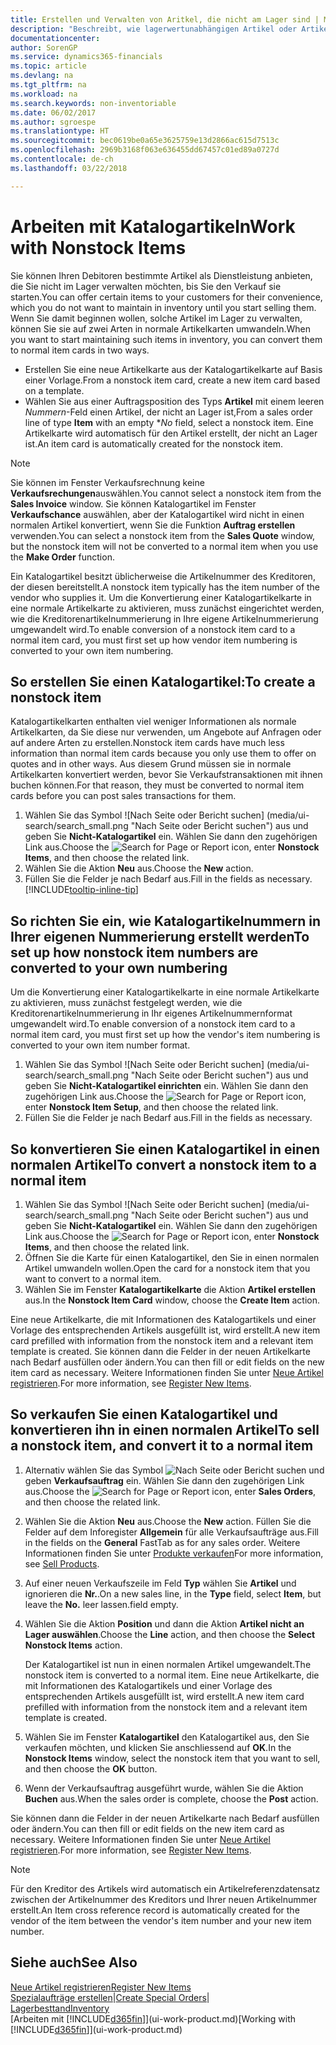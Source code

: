 ```yaml
---
title: Erstellen und Verwalten von Aritkel, die nicht am Lager sind | Microsoft Docs
description: "Beschreibt, wie lagerwertunabhängigen Artikel oder Artikel behandelt werden, die nicht in Ihrem Lagerbestand verwaltet werden."
documentationcenter: 
author: SorenGP
ms.service: dynamics365-financials
ms.topic: article
ms.devlang: na
ms.tgt_pltfrm: na
ms.workload: na
ms.search.keywords: non-inventoriable
ms.date: 06/02/2017
ms.author: sgroespe
ms.translationtype: HT
ms.sourcegitcommit: bec0619be0a65e3625759e13d2866ac615d7513c
ms.openlocfilehash: 2969b3168f063e636455dd67457c01ed89a0727d
ms.contentlocale: de-ch
ms.lasthandoff: 03/22/2018

---
```

# <a name="work-with-nonstock-items"></a><span data-ttu-id="fb12c-103">Arbeiten mit Katalogartikeln</span><span class="sxs-lookup"><span data-stu-id="fb12c-103">Work with Nonstock Items</span></span>
<span data-ttu-id="fb12c-104">Sie können Ihren Debitoren bestimmte Artikel als Dienstleistung anbieten, die Sie nicht im Lager verwalten möchten, bis Sie den Verkauf sie starten.</span><span class="sxs-lookup"><span data-stu-id="fb12c-104">You can offer certain items to your customers for their convenience, which you do not want to maintain in inventory until you start selling them.</span></span> <span data-ttu-id="fb12c-105">Wenn Sie damit beginnen wollen, solche Artikel im Lager zu verwalten, können Sie sie auf zwei Arten in normale Artikelkarten umwandeln.</span><span class="sxs-lookup"><span data-stu-id="fb12c-105">When you want to start maintaining such items in inventory, you can convert them to normal item cards in two ways.</span></span>

* <span data-ttu-id="fb12c-106">Erstellen Sie eine neue Artikelkarte aus der Katalogartikelkarte auf Basis einer Vorlage.</span><span class="sxs-lookup"><span data-stu-id="fb12c-106">From a nonstock item card, create a new item card based on a template.</span></span>
* <span data-ttu-id="fb12c-107">Wählen Sie aus einer Auftragsposition des Typs **Artikel** mit einem leeren *Nummern*-Feld einen Artikel, der nicht an Lager ist,</span><span class="sxs-lookup"><span data-stu-id="fb12c-107">From a sales order line of type **Item** with an empty \**No* field, select a nonstock item.</span></span> <span data-ttu-id="fb12c-108">Eine Artikelkarte wird automatisch für den Artikel erstellt, der nicht an Lager ist.</span><span class="sxs-lookup"><span data-stu-id="fb12c-108">An item card is automatically created for the nonstock item.</span></span>

> [!NOTE]  
>   <span data-ttu-id="fb12c-109">Sie können im Fenster Verkaufsrechnung keine **Verkaufsrechungen**auswählen.</span><span class="sxs-lookup"><span data-stu-id="fb12c-109">You cannot select a nonstock item from the **Sales Invoice** window.</span></span> <span data-ttu-id="fb12c-110">Sie können Katalogartikel im Fenster **Verkaufschance** auswählen, aber der Katalogartikel wird nicht in einen normalen Artikel konvertiert, wenn Sie die Funktion **Auftrag erstellen** verwenden.</span><span class="sxs-lookup"><span data-stu-id="fb12c-110">You can select a nonstock item from the **Sales Quote** window, but the nonstock item will not be converted to a normal item when you use the **Make Order** function.</span></span>

<span data-ttu-id="fb12c-111">Ein Katalogartikel besitzt üblicherweise die Artikelnummer des Kreditoren, der diesen bereitstellt.</span><span class="sxs-lookup"><span data-stu-id="fb12c-111">A nonstock item typically has the item number of the vendor who supplies it.</span></span> <span data-ttu-id="fb12c-112">Um die Konvertierung einer Katalogartikelkarte in eine normale Artikelkarte zu aktivieren, muss zunächst eingerichtet werden, wie die Kreditorenartikelnummerierung in Ihre eigene Artikelnummerierung umgewandelt wird.</span><span class="sxs-lookup"><span data-stu-id="fb12c-112">To enable conversion of a nonstock item card to a normal item card, you must first set up how vendor item numbering is converted to your own item numbering.</span></span>   

## <a name="to-create-a-nonstock-item"></a><span data-ttu-id="fb12c-113">So erstellen Sie einen Katalogartikel:</span><span class="sxs-lookup"><span data-stu-id="fb12c-113">To create a nonstock item</span></span>
<span data-ttu-id="fb12c-114">Katalogartikelkarten enthalten viel weniger Informationen als normale Artikelkarten, da Sie diese nur verwenden, um Angebote auf Anfragen oder auf andere Arten zu erstellen.</span><span class="sxs-lookup"><span data-stu-id="fb12c-114">Nonstock item cards have much less information than normal item cards because you only use them to offer on quotes and in other ways.</span></span> <span data-ttu-id="fb12c-115">Aus diesem Grund müssen sie in normale Artikelkarten konvertiert werden, bevor Sie Verkaufstransaktionen mit ihnen buchen können.</span><span class="sxs-lookup"><span data-stu-id="fb12c-115">For that reason, they must be converted to normal item cards before you can post sales transactions for them.</span></span>

1. <span data-ttu-id="fb12c-116">Wählen Sie das Symbol ![Nach Seite oder Bericht suchen] (media/ui-search/search_small.png "Nach Seite oder Bericht suchen") aus und geben Sie **Nicht-Katalogartikel** ein. Wählen Sie dann den zugehörigen Link aus.</span><span class="sxs-lookup"><span data-stu-id="fb12c-116">Choose the ![Search for Page or Report](media/ui-search/search_small.png "Search for Page or Report icon") icon, enter **Nonstock Items**, and then choose the related link.</span></span>
2. <span data-ttu-id="fb12c-117">Wählen Sie die Aktion **Neu** aus.</span><span class="sxs-lookup"><span data-stu-id="fb12c-117">Choose the **New** action.</span></span>
3. <span data-ttu-id="fb12c-118">Füllen Sie die Felder je nach Bedarf aus.</span><span class="sxs-lookup"><span data-stu-id="fb12c-118">Fill in the fields as necessary.</span></span> [!INCLUDE[tooltip-inline-tip](includes/tooltip-inline-tip_md.md)]

## <a name="to-set-up-how-nonstock-item-numbers-are-converted-to-your-own-numbering"></a><span data-ttu-id="fb12c-119">So richten Sie ein, wie Katalogartikelnummern in Ihrer eigenen Nummerierung erstellt werden</span><span class="sxs-lookup"><span data-stu-id="fb12c-119">To set up how nonstock item numbers are converted to your own numbering</span></span>
<span data-ttu-id="fb12c-120">Um die Konvertierung einer Katalogartikelkarte in eine normale Artikelkarte zu aktivieren, muss zunächst festgelegt werden, wie die Kreditorenartikelnummerierung in Ihr eigenes Artikelnummernformat umgewandelt wird.</span><span class="sxs-lookup"><span data-stu-id="fb12c-120">To enable conversion of a nonstock item card to a normal item card, you must first set up how the vendor's item numbering is converted to your own item number format.</span></span>

1. <span data-ttu-id="fb12c-121">Wählen Sie das Symbol ![Nach Seite oder Bericht suchen] (media/ui-search/search_small.png "Nach Seite oder Bericht suchen") aus und geben Sie **Nicht-Katalogartikel einrichten** ein. Wählen Sie dann den zugehörigen Link aus.</span><span class="sxs-lookup"><span data-stu-id="fb12c-121">Choose the ![Search for Page or Report](media/ui-search/search_small.png "Search for Page or Report icon") icon, enter **Nonstock Item Setup**, and then choose the related link.</span></span>
2. <span data-ttu-id="fb12c-122">Füllen Sie die Felder je nach Bedarf aus.</span><span class="sxs-lookup"><span data-stu-id="fb12c-122">Fill in the fields as necessary.</span></span>

## <a name="to-convert-a-nonstock-item-to-a-normal-item"></a><span data-ttu-id="fb12c-123">So konvertieren Sie einen Katalogartikel in einen normalen Artikel</span><span class="sxs-lookup"><span data-stu-id="fb12c-123">To convert a nonstock item to a normal item</span></span>
1. <span data-ttu-id="fb12c-124">Wählen Sie das Symbol ![Nach Seite oder Bericht suchen] (media/ui-search/search_small.png "Nach Seite oder Bericht suchen") aus und geben Sie **Nicht-Katalogartikel** ein. Wählen Sie dann den zugehörigen Link aus.</span><span class="sxs-lookup"><span data-stu-id="fb12c-124">Choose the ![Search for Page or Report](media/ui-search/search_small.png "Search for Page or Report icon") icon, enter **Nonstock Items**, and then choose the related link.</span></span>
2. <span data-ttu-id="fb12c-125">Öffnen Sie die Karte für einen Katalogartikel, den Sie in einen normalen Artikel umwandeln wollen.</span><span class="sxs-lookup"><span data-stu-id="fb12c-125">Open the card for a nonstock item that you want to convert to a normal item.</span></span>
3. <span data-ttu-id="fb12c-126">Wählen Sie im Fenster **Katalogartikelkarte** die Aktion **Artikel erstellen** aus.</span><span class="sxs-lookup"><span data-stu-id="fb12c-126">In the **Nonstock Item Card** window, choose the **Create Item** action.</span></span>

<span data-ttu-id="fb12c-127">Eine neue Artikelkarte, die mit Informationen des Katalogartikels und einer Vorlage des entsprechenden Artikels ausgefüllt ist, wird erstellt.</span><span class="sxs-lookup"><span data-stu-id="fb12c-127">A new item card prefilled with information from the nonstock item and a relevant item template is created.</span></span> <span data-ttu-id="fb12c-128">Sie können dann die Felder in der neuen Artikelkarte nach Bedarf ausfüllen oder ändern.</span><span class="sxs-lookup"><span data-stu-id="fb12c-128">You can then fill or edit fields on the new item card as necessary.</span></span> <span data-ttu-id="fb12c-129">Weitere Informationen finden Sie unter [Neue Artikel registrieren](inventory-how-register-new-items.md).</span><span class="sxs-lookup"><span data-stu-id="fb12c-129">For more information, see [Register New Items](inventory-how-register-new-items.md).</span></span>

## <a name="to-sell-a-nonstock-item-and-convert-it-to-a-normal-item"></a><span data-ttu-id="fb12c-130">So verkaufen Sie einen Katalogartikel und konvertieren ihn in einen normalen Artikel</span><span class="sxs-lookup"><span data-stu-id="fb12c-130">To sell a nonstock item, and convert it to a normal item</span></span>
1. <span data-ttu-id="fb12c-131">Alternativ wählen Sie das Symbol ![Nach Seite oder Bericht suchen](media/ui-search/search_small.png "Nach Seite oder Bericht suchen") und geben **Verkaufsauftrag** ein. Wählen Sie dann den zugehörigen Link aus.</span><span class="sxs-lookup"><span data-stu-id="fb12c-131">Choose the ![Search for Page or Report](media/ui-search/search_small.png "Search for Page or Report icon") icon, enter **Sales Orders**, and then choose the related link.</span></span>
2. <span data-ttu-id="fb12c-132">Wählen Sie die Aktion **Neu** aus.</span><span class="sxs-lookup"><span data-stu-id="fb12c-132">Choose the **New** action.</span></span> <span data-ttu-id="fb12c-133">Füllen Sie die Felder auf dem Inforegister **Allgemein** für alle Verkaufsaufträge aus.</span><span class="sxs-lookup"><span data-stu-id="fb12c-133">Fill in the fields on the **General** FastTab as for any sales order.</span></span> <span data-ttu-id="fb12c-134">Weitere Informationen finden Sie unter [Produkte verkaufen](sales-how-sell-products.md)</span><span class="sxs-lookup"><span data-stu-id="fb12c-134">For more information, see [Sell Products](sales-how-sell-products.md).</span></span>
3. <span data-ttu-id="fb12c-135">Auf einer neuen Verkaufszeile im Feld **Typ** wählen Sie **Artikel** und ignorieren die **Nr.**.</span><span class="sxs-lookup"><span data-stu-id="fb12c-135">On a new sales line, in the **Type** field, select **Item**, but leave the **No.**</span></span> <span data-ttu-id="fb12c-136">leer lassen.</span><span class="sxs-lookup"><span data-stu-id="fb12c-136">field empty.</span></span>
4. <span data-ttu-id="fb12c-137">Wählen Sie die Aktion **Position** und dann die Aktion **Artikel nicht an Lager auswählen**.</span><span class="sxs-lookup"><span data-stu-id="fb12c-137">Choose the **Line** action, and then choose the **Select Nonstock Items** action.</span></span>

    <span data-ttu-id="fb12c-138">Der Katalogartikel ist nun in einen normalen Artikel umgewandelt.</span><span class="sxs-lookup"><span data-stu-id="fb12c-138">The nonstock item is converted to a normal item.</span></span> <span data-ttu-id="fb12c-139">Eine neue Artikelkarte, die mit Informationen des Katalogartikels und einer Vorlage des entsprechenden Artikels ausgefüllt ist, wird erstellt.</span><span class="sxs-lookup"><span data-stu-id="fb12c-139">A new item card prefilled with information from the nonstock item and a relevant item template is created.</span></span>
5. <span data-ttu-id="fb12c-140">Wählen Sie im Fenster **Katalogartikel** den Katalogartikel aus, den Sie verkaufen möchten, und klicken Sie anschliessend auf **OK**.</span><span class="sxs-lookup"><span data-stu-id="fb12c-140">In the **Nonstock Items** window, select the nonstock item that you want to sell, and then choose the **OK** button.</span></span>
6. <span data-ttu-id="fb12c-141">Wenn der Verkaufsauftrag ausgeführt wurde, wählen Sie die Aktion **Buchen** aus.</span><span class="sxs-lookup"><span data-stu-id="fb12c-141">When the sales order is complete, choose the **Post** action.</span></span>

<span data-ttu-id="fb12c-142">Sie können dann die Felder in der neuen Artikelkarte nach Bedarf ausfüllen oder ändern.</span><span class="sxs-lookup"><span data-stu-id="fb12c-142">You can then fill or edit fields on the new item card as necessary.</span></span> <span data-ttu-id="fb12c-143">Weitere Informationen finden Sie unter [Neue Artikel registrieren](inventory-how-register-new-items.md).</span><span class="sxs-lookup"><span data-stu-id="fb12c-143">For more information, see [Register New Items](inventory-how-register-new-items.md).</span></span>

> [!NOTE]  
>   <span data-ttu-id="fb12c-144">Für den Kreditor des Artikels wird automatisch ein Artikelreferenzdatensatz zwischen der Artikelnummer des Kreditors und Ihrer neuen Artikelnummer erstellt.</span><span class="sxs-lookup"><span data-stu-id="fb12c-144">An Item cross reference record is automatically created for the vendor of the item between the vendor's item number and your new item number.</span></span>

## <a name="see-also"></a><span data-ttu-id="fb12c-145">Siehe auch</span><span class="sxs-lookup"><span data-stu-id="fb12c-145">See Also</span></span>
[<span data-ttu-id="fb12c-146">Neue Artikel registrieren</span><span class="sxs-lookup"><span data-stu-id="fb12c-146">Register New Items</span></span>](inventory-how-register-new-items.md)  
<span data-ttu-id="fb12c-147">[Spezialaufträge erstellen](sales-how-to-create-special-orders.md)|</span><span class="sxs-lookup"><span data-stu-id="fb12c-147">[Create Special Orders](sales-how-to-create-special-orders.md)|</span></span>  
[<span data-ttu-id="fb12c-148">Lagerbesttand</span><span class="sxs-lookup"><span data-stu-id="fb12c-148">Inventory</span></span>](inventory-manage-inventory.md)  
<span data-ttu-id="fb12c-149">[Arbeiten mit [!INCLUDE[d365fin](includes/d365fin_md.md)]](ui-work-product.md)</span><span class="sxs-lookup"><span data-stu-id="fb12c-149">[Working with [!INCLUDE[d365fin](includes/d365fin_md.md)]](ui-work-product.md)</span></span>

